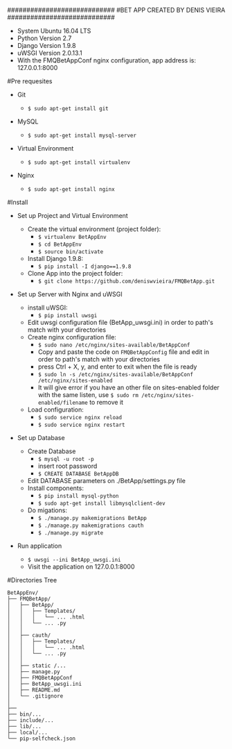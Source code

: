 ############################
#BET APP
CREATED BY DENIS VIEIRA
############################

- System Ubuntu 16.04 LTS
- Python Version 2.7
- Django Version 1.9.8
- uWSGI Version 2.0.13.1
- With the FMQBetAppConf nginx configuration, app address is: 127.0.0.1:8000

#Pre requesites
- Git
	- `$ sudo apt-get install git`

- MySQL
	- `$ sudo apt-get install mysql-server`

- Virtual Environment
	- `$ sudo apt-get install virtualenv`

- Nginx
	- `$ sudo apt-get install nginx`

#Install
- Set up Project and Virtual Environment
	- Create the virtual environment (project folder):
		- `$ virtualenv BetAppEnv`
		- `$ cd BetAppEnv`
		- `$ source bin/activate`
	- Install Django 1.9.8:
		- `$ pip install -I django==1.9.8`
	- Clone App into the project folder:
		- `$ git clone https://github.com/deniswvieira/FMQBetApp.git`

- Set up Server with Nginx and uWSGI
	- install uWSGI:
		- `$ pip install uwsgi`
	- Edit uwsgi configuration file (BetApp_uwsgi.ini) in order to path's match with your directories
	- Create nginx configuration file:
		- `$ sudo nano /etc/nginx/sites-available/BetAppConf`
		- Copy and paste the code on `FMQBetAppConfig` file and edit in order to path's match with your directories
		- press Ctrl + X, y, and enter to exit when the file is ready
		- `$ sudo ln -s /etc/nginx/sites-available/BetAppConf /etc/nginx/sites-enabled`
		- It will give error if you have an other file on sites-enabled folder with the same listen, use `$ sudo rm /etc/nginx/sites-enabled/filename` to remove it
	- Load configuration:
		- `$ sudo service nginx reload`
		- `$ sudo service nginx restart`

- Set up Database
	- Create Database
		- `$ mysql -u root -p`
		- insert root password
		- `$ CREATE DATABASE BetAppDB`
	- Edit DATABASE parameters on ./BetApp/settings.py file
	- Install components:
		- `$ pip install mysql-python`
		- `$ sudo apt-get install libmysqlclient-dev`
	- Do migations:
		- `$ ./manage.py makemigrations BetApp`
		- `$ ./manage.py makemigrations cauth`
		- `$ ./manage.py migrate`

- Run application
	- `$ uwsgi --ini BetApp_uwsgi.ini`
	- Visit the application on 127.0.0.1:8000

#Directories Tree

```
BetAppEnv/
├── FMQBetApp/
│   ├── BetApp/
│   │   ├── Templates/
│   │	│   └── ... .html
│   │	└── ... .py
│   │
│   ├── cauth/
│   │	├── Templates/
│   │	│   └── ... .html
│   │	└── ... .py
│   │
│   ├── static /... 
│   ├── manage.py
│   ├── FMQBetAppConf
│   ├── BetApp_uwsgi.ini
│   ├── README.md
│   └── .gitignore
│
├──
├── bin/...
├── include/...
├── lib/...
├── local/...
└── pip-selfcheck.json

```
	

